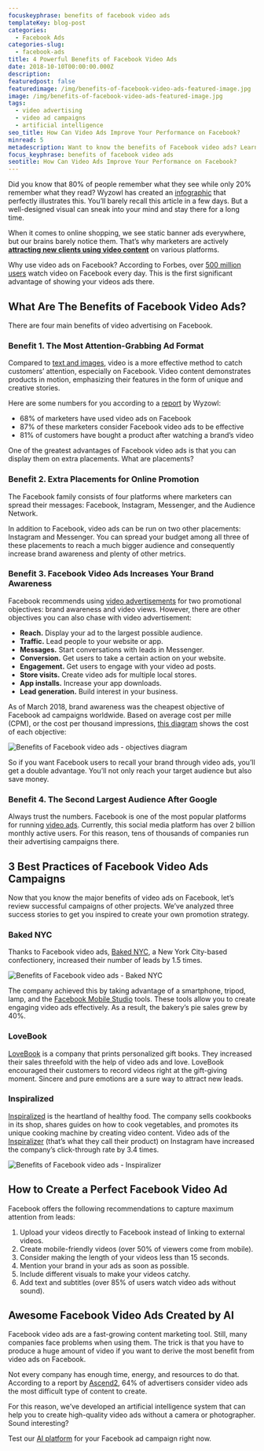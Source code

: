 ```yaml
---
focuskeyphrase: benefits of facebook video ads
templateKey: blog-post
categories:
  - Facebook Ads
categories-slug:
  - facebook-ads
title: 4 Powerful Benefits of Facebook Video Ads
date: 2018-10-10T00:00:00.000Z
description:
featuredpost: false
featuredimage: /img/benefits-of-facebook-video-ads-featured-image.jpg
image: /img/benefits-of-facebook-video-ads-featured-image.jpg
tags:
  - video advertising
  - video ad campaigns
  - artificial intelligence
seo_title: How Can Video Ads Improve Your Performance on Facebook?
minread: 5
metadescription: Want to know the benefits of Facebook video ads? Learn the advantages of video advertisement on the world’s most popular social media platform in our guide.
focus_keyphrase: benefits of facebook video ads
seotitle: How Can Video Ads Improve Your Performance on Facebook?
---
```

<!--StartFragment-->

Did you know that 80% of people remember what they see while only 20% remember what they read? Wyzowl has created an [infographic](https://www.wyzowl.com/infographic-the-power-of-visual-communication/) that perfectly illustrates this. You’ll barely recall this article in a few days. But a well-designed visual can sneak into your mind and stay there for a long time.

When it comes to online shopping, we see static banner ads everywhere, but our brains barely notice them. That’s why marketers are actively **[attracting new clients using video content](https://softcube.com/)** on various platforms.

Why use video ads on Facebook? According to Forbes, over [500 million users](https://www.forbes.com/sites/tjmccue/2017/09/22/top-10-video-marketing-trends-and-statistics-roundup-2017/) watch video on Facebook every day. This is the first significant advantage of showing your videos ads there.

## What Are The Benefits of Facebook Video Ads?

There are four main benefits of video advertising on Facebook.

### Benefit 1. The Most Attention-Grabbing Ad Format

Compared to [text and images](https://softcube.com/facebook-video-ads-vs-image-ads/), video is a more effective method to catch customers’ attention, especially on Facebook. Video content demonstrates products in motion, emphasizing their features in the form of unique and creative stories.

Here are some numbers for you according to a [report](https://www.wyzowl.com/video-marketing-statistics-2018/) by Wyzowl:

* 68% of marketers have used video ads on Facebook
* 87% of these marketers consider Facebook video ads to be effective
* 81% of customers have bought a product after watching a brand’s video

One of the greatest advantages of Facebook video ads is that you can display them on extra placements. What are placements?

### Benefit 2. Extra Placements for Online Promotion

The Facebook family consists of four platforms where marketers can spread their messages: Facebook, Instagram, Messenger, and the Audience Network.

In addition to Facebook, video ads can be run on two other placements: Instagram and Messenger. You can spread your budget among all three of these placements to reach a much bigger audience and consequently increase brand awareness and plenty of other metrics.

### Benefit 3. Facebook Video Ads Increases Your Brand Awareness

Facebook recommends using [video advertisements](https://softcube.com/fifteen-best-product-video-ads/) for two promotional objectives: brand awareness and video views. However, there are other objectives you can also chase with video advertisement:

* **Reach.** Display your ad to the largest possible audience.
* **Traffic.** Lead people to your website or app.
* **Messages.** Start conversations with leads in Messenger.
* **Conversion.** Get users to take a certain action on your website.
* **Engagement.** Get users to engage with your video ad posts.
* **Store visits.** Create video ads for multiple local stores.
* **App installs.** Increase your app downloads.
* **Lead generation.** Build interest in your business.

As of March 2018, brand awareness was the cheapest objective of Facebook ad campaigns worldwide. Based on average cost per mille (CPM), or the cost per thousand impressions, [this diagram](https://www.statista.com/statistics/829439/cpm-facebook-advertising-campaigns-by-objective/) shows the cost of each objective:

![Benefits of Facebook video ads - objectives diagram](/img/benefits-of-facebook-video-ads-objectives-diagram.jpg)

So if you want Facebook users to recall your brand through video ads, you’ll get a double advantage. You’ll not only reach your target audience but also save money.

### Benefit 4. The Second Largest Audience After Google

Always trust the numbers. Facebook is one of the most popular platforms for running [video ads](https://softcube.com/category/video-ads/). Currently, this social media platform has over 2 billion monthly active users. For this reason, tens of thousands of companies run their advertising campaigns there.

## 3 Best Practices of Facebook Video Ads Campaigns

Now that you know the major benefits of video ads on Facebook, let’s review successful campaigns of other projects. We’ve analyzed three success stories to get you inspired to create your own promotion strategy.

### Baked NYC

Thanks to Facebook video ads, [Baked NYC](https://bakednyc.com/), a New York City-based confectionery, increased their number of leads by 1.5 times.

![Benefits of Facebook video ads - Baked NYC](/img/benefits-of-facebook-video-ads-baked-nyc.jpg)

The company achieved this by taking advantage of a smartphone, tripod, lamp, and the [Facebook Mobile Studio](https://www.facebook.com/business/e/mobile_studio) tools. These tools allow you to create engaging video ads effectively. As a result, the bakery’s pie sales grew by 40%.

### LoveBook

[LoveBook](https://lovebookonline.com/) is a company that prints personalized gift books. They increased their sales threefold with the help of video ads and love. LoveBook encouraged their customers to record videos right at the gift-giving moment. Sincere and pure emotions are a sure way to attract new leads.

### Inspiralized

[Inspiralized](https://inspiralized.com/) is the heartland of healthy food. The company sells cookbooks in its shop, shares guides on how to cook vegetables, and promotes its unique cooking machine by creating video content. Video ads of the [Inspiralizer](https://inspiralized.com/the-inspiralizer/) (that’s what they call their product) on Instagram have increased the company’s click-through rate by 3.4 times.

![Benefits of Facebook video ads - Inspiralizer](/img/benefits-of-facebook-video-ads-inspiralizer.jpg)

## How to Create a Perfect Facebook Video Ad

Facebook offers the following recommendations to capture maximum attention from leads:

1. Upload your videos directly to Facebook instead of linking to external videos.
2. Create mobile-friendly videos (over 50% of viewers come from mobile).
3. Consider making the length of your videos less than 15 seconds.
4. Mention your brand in your ads as soon as possible.
5. Include different visuals to make your videos catchy.
6. Add text and subtitles (over 85% of users watch video ads without sound).

## Awesome Facebook Video Ads Created by AI

Facebook video ads are a fast-growing content marketing tool. Still, many companies face problems when using them. The trick is that you have to produce a huge amount of video if you want to derive the most benefit from video ads on Facebook.

Not every company has enough time, energy, and resources to do that. According to a report by [Ascend2](https://research.ascend2.com/video-marketing-strategy/), 64% of advertisers consider video ads the most difficult type of content to create.

For this reason, we’ve developed an artificial intelligence system that can help you to create high-quality video ads without a camera or photographer. Sound interesting?

Test our [AI platform](https://softcube.com) for your Facebook ad campaign right now.